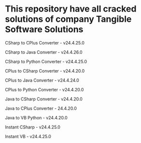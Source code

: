# This repository have all cracked solutions of company Tangible Software Solutions

CSharp to CPlus Converter - v24.4.25.0

CSharp to Java Converter - v24.4.26.0

CSharp to Python Converter - v24.4.25.0

CPlus to CSharp Converter - v24.4.20.0

CPlus to Java Converter - v24.4.24.0

CPlus to Python Converter - v24.4.20.0

Java to CSharp Converter - v24.4.20.0

Java to CPlus Converter - 24.4.20.0

Java to VB Python - v24.4.20.0

Instant CSharp - v24.4.25.0

Instant VB - v24.4.25.0
